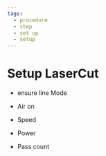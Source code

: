 ```yaml
---
tags:
  - procedure
  - step
  - set up
  - setup
---
```


# Setup LaserCut

- ensure line Mode

- Air on
- Speed
- Power
- Pass count
